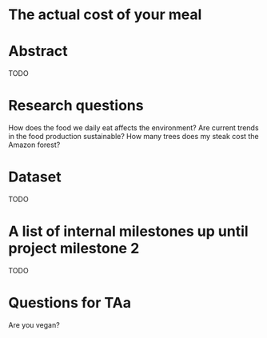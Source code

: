 # The actual cost of your meal

# Abstract
TODO

# Research questions
How does the food we daily eat affects the environment?
Are current trends in the food production sustainable?
How many trees does my steak cost the Amazon forest?

# Dataset
TODO

# A list of internal milestones up until project milestone 2
TODO

# Questions for TAa
Are you vegan?